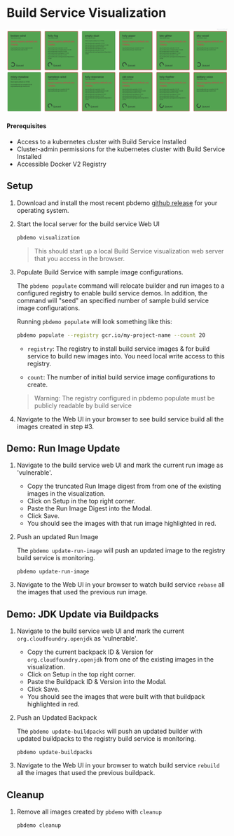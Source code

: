 # Build Service Visualization

![Sample](docs/assets/sample.png)

#### Prerequisites

- Access to a kubernetes cluster with Build Service Installed
- Cluster-admin permissions for the kubernetes cluster with Build Service Installed
- Accessible Docker V2 Registry

## Setup

1. Download and install the most recent pbdemo [github release](https://github.com/matthewmcnew/build-service-Visualization/releases)
for your operating system.

1. Start the local server for the build service Web UI

    ```bash
    pbdemo visualization
    ```
    
    >  This should start up a local Build Service visualization web server that you access in the browser. 

1. Populate Build Service with sample image configurations.

    The `pbdemo populate` command will relocate builder and run images to a configured registry to enable build service demos.
    In addition, the command will "seed" an specified number of sample build service image configurations. 
    
    Running `pbdemo populate` will look something like this:
    ```bash
    pbdemo populate --registry gcr.io/my-project-name --count 20
    ```
   
    - `registry`: The registry to install build service images & for build service to build new images into. You need local write access to this registry.
    
    - `count`: The number of initial build service image configurations to create.
    
    >  Warning: The registry configured in pbdemo populate must be publicly readable by build service 
    
1. Navigate to the Web UI in your browser to see build service build all the images created in step #3. 

## Demo: Run Image Update

1. Navigate to the build service web UI and mark the current run image as 'vulnerable'.   

    - Copy the truncated Run Image digest from from one of the existing images in the visualization.
    - Click on Setup in the top right corner.
    - Paste the Run Image Digest into the Modal.
    - Click Save. 
    - You should see the images with that run image highlighted in red.  
     
1. Push an updated Run Image
    
    The `pbdemo update-run-image` will push an updated image to the registry build service is monitoring. 
    
    ```
    pbdemo update-run-image
    ```   

1. Navigate to the Web UI in your browser to watch build service `rebase` all the images that used the previous run image.

## Demo: JDK Update via Buildpacks 

1. Navigate to the build service web UI and mark the current `org.cloudfoundry.openjdk` as 'vulnerable'.   

    - Copy the current backpack ID & Version for `org.cloudfoundry.openjdk` from one of the existing images in the visualization.
    - Click on Setup in the top right corner.
    - Paste the Buildpack ID & Version into the Modal.
    - Click Save. 
    - You should see the images that were built with that buildpack highlighted in red.  
     
1. Push an Updated Backpack 
    
    The `pbdemo update-buildpacks` will push an updated builder with updated buildpacks to the registry build service is monitoring.
    
    ```
    pbdemo update-buildpacks
    ```   

1. Navigate to the Web UI in your browser to watch build service `rebuild` all the images that used the previous buildpack.

## Cleanup
   
1. Remove all images created by `pbdemo` with `cleanup`

    ```
    pbdemo cleanup
    ```  
